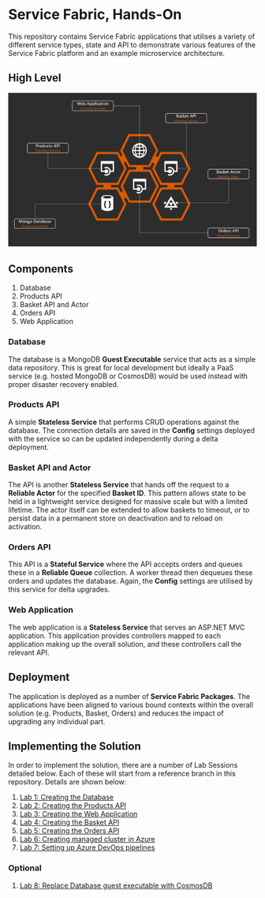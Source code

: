 # Service Fabric, Hands-On

This repository contains Service Fabric applications that utilises a variety of different service types, state and API to demonstrate
various features of the Service Fabric platform and an example microservice architecture.

## High Level 
![](docs/images/high_level_design.png)

## Components
1. Database
1. Products API
1. Basket API and Actor
1. Orders API
1. Web Application

### Database
The database is a MongoDB **Guest Executable** service that acts as a simple data repository. This is great for local development but ideally 
a PaaS service (e.g. hosted MongoDB or CosmosDB) would be used instead with proper disaster recovery enabled.

### Products API
A simple **Stateless Service** that performs CRUD operations against the database. The connection details are saved in the **Config** settings
deployed with the service so can be updated independently during a delta deployment.

### Basket API and Actor
The API is another **Stateless Service** that hands off the request to a **Reliable Actor** for the specified **Basket ID**. This pattern
allows state to be held in a lightweight service designed for massive scale but with a limited lifetime. The actor itself can be extended
to allow baskets to timeout, or to persist data in a permanent store on deactivation and to reload on activation.

### Orders API
This API is a **Stateful Service** where the API accepts orders and queues these in a **Reliable Queue** collection. A worker thread then 
dequeues these orders and updates the database. Again, the **Config** settings are utilised by this service for delta upgrades. 

### Web Application
The web application is a **Stateless Service** that serves an ASP.NET MVC application. This application provides controllers mapped to each
application making up the overall solution, and these controllers call the relevant API.

## Deployment
The application is deployed as a number of **Service Fabric Packages**. The applications have been aligned to various bound contexts within 
the overall solution (e.g. Products, Basket, Orders) and reduces the impact of upgrading any individual part. 

## Implementing the Solution
In order to implement the solution, there are a number of Lab Sessions detailed below. Each of these will start from a reference branch in 
this repository. Details are shown below:

1. [Lab 1: Creating the Database](docs/Lab1_Database.md)
1. [Lab 2: Creating the Products API](docs/Lab2_Products.md)
1. [Lab 3: Creating the Web Application](docs/Lab3_WebApplication.md)
1. [Lab 4: Creating the Basket API](docs/Lab4_Basket.md)
1. [Lab 5: Creating the Orders API](docs/Lab5_Orders.md)
1. [Lab 6: Creating managed cluster in Azure](docs/Lab6_AzureCluster.md)
1. [Lab 7: Setting up Azure DevOps pipelines](docs/Lab7_AzureDevOps.md)

### Optional
1. [Lab 8: Replace Database guest executable with CosmosDB](docs/Lab8_Optional_CosmosDB.md)
